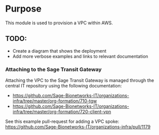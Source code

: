 # Purpose
This module is used to provision a VPC within AWS.


## TODO:
- Create a diagram that shows the deployment
- Add more verbose examples and links to relevant documentation


### Attaching to the Sage Transit Gateway
Attaching the VPC to the Sage Transit Gateway is managed through the central IT 
repository using the following documentation:

* <https://github.com/Sage-Bionetworks-IT/organizations-infra/tree/master/org-formation/710-tgw>
* <https://github.com/Sage-Bionetworks-IT/organizations-infra/tree/master/org-formation/720-client-vpn>

See this example pull-request for adding a VPC spoke:
<https://github.com/Sage-Bionetworks-IT/organizations-infra/pull/1179>
